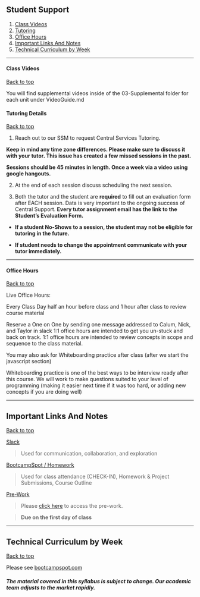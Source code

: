 ## Student Support

1. [Class Videos](#class-videos)
2. [Tutoring](#tutoring-details)
3. [Office Hours](#office-hours)     
4. [Important Links And Notes](#important-links-and-notes)
5. [Technical Curriculum by Week](#technical-curriculum-by-week)   

<hr>

#### Class Videos
[Back to top](#student-support)

You will find supplemental videos inside of the 03-Supplemental folder for each unit under VideoGuide.md


#### Tutoring Details
[Back to top](#student-support)

1) Reach out to our SSM to request Central Services Tutoring.

**Keep in mind any time zone differences. Please make sure to discuss it with your tutor.  This issue has created a few missed sessions in the past.**

**Sessions should be 45 minutes in length. Once a week via a video using google hangouts.**

2) At the end of each session discuss scheduling the next session.  

3) Both the tutor and the student are **required** to fill out an evaluation form after EACH session.  Data is very important to the ongoing success of Central Support.  **Every tutor assignment email has the link to the Student’s Evaluation Form.**

* **If a student No-Shows to a session, the student may not be eligible for tutoring in the future.**

* **If student needs to change the appointment communicate with your tutor immediately.**

<hr>

####  Office Hours
[Back to top](#student-support)

Live Office Hours:

Every Class Day half an hour before class and 1 hour after class to review course material

Reserve a One on One by sending one message addressed to Calum, Nick, and Taylor in slack
1:1 office hours are intended to get you un-stuck and back on track.
1:1 office hours are intended to review concepts in scope and sequence to the class material.

You may also ask for Whiteboarding practice after class (after we start the javascript section)

Whiteboarding practice is one of the best ways to be interview ready after this course.  We will work to make questions suited to your level of programming (making it easier next time if it was too hard, or adding new concepts if you are doing well)

<hr>

## Important Links And Notes
[Back to top](#student-support)

[Slack](ucirv201903fsf2-ft.slack.com)
> Used for communication, collaboration, and exploration


[BootcampSpot / Homework](https://bootcampspot.com/)
> Used for class attendance (CHECK-IN), Homework & Project Submissions, Course Outline

[Pre-Work](https://www.gitbook.com/read/book/the-coding-bootcamp/data-pre-work-gitbook?key=dataForLife16)

> Please [click here](https://www.gitbook.com/read/book/the-coding-bootcamp/data-pre-work-gitbook?key=dataForLife16) to access the pre-work.

>**Due on the first day of class**
<hr>

## Technical Curriculum by Week
[Back to top](#student-support)

Please see [bootcampspot.com](https://bootcampspot.com/)

##### The material covered in this syllabus is subject to change. Our academic team adjusts to the market rapidly.
